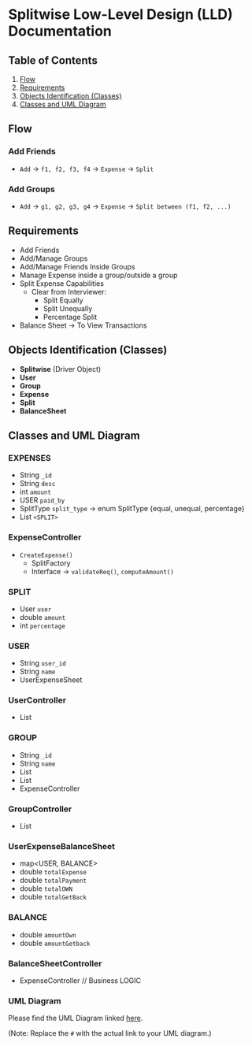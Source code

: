 # Splitwise Low-Level Design (LLD) Documentation

## Table of Contents

1. [Flow](#flow)
2. [Requirements](#requirements)
3. [Objects Identification (Classes)](#objects-identification-classes)
4. [Classes and UML Diagram](#classes-and-uml-diagram)

## Flow

### Add Friends

- `Add` -> `f1, f2, f3, f4` -> `Expense` -> `Split`

### Add Groups

- `Add` -> `g1, g2, g3, g4` -> `Expense` -> `Split between (f1, f2, ...)`

## Requirements

- Add Friends
- Add/Manage Groups
- Add/Manage Friends Inside Groups
- Manage Expense inside a group/outside a group
- Split Expense Capabilities
  - Clear from Interviewer:
    - Split Equally
    - Split Unequally
    - Percentage Split
- Balance Sheet -> To View Transactions

## Objects Identification (Classes)

- **Splitwise** (Driver Object)
- **User**
- **Group**
- **Expense**
- **Split**
- **BalanceSheet**

## Classes and UML Diagram

### EXPENSES

- String `_id`
- String `desc`
- int `amount`
- USER `paid_by`
- SplitType `split_type` -> enum SplitType {equal, unequal, percentage}
- List `<SPLIT>`

### ExpenseController

- `CreateExpense()`
  - SplitFactory <FACTORY DESIGN PATTERN>
  - Interface -> `validateReq()`, `computeAmount()`

### SPLIT

- User `user`
- double `amount`
- int `percentage`

### USER

- String `user_id`
- String `name`
- UserExpenseSheet

### UserController

- List<USER>

### GROUP

- String `_id`
- String `name`
- List<USER>
- List<EXPENSE>
- ExpenseController

### GroupController

- List<GROUP>

### UserExpenseBalanceSheet

- map<USER, BALANCE>
- double `totalExpense`
- double `totalPayment`
- double `totalOWN`
- double `totalGetBack`

### BALANCE

- double `amountOwn`
- double `amountGetback`

### BalanceSheetController

- ExpenseController
  // Business LOGIC

### UML Diagram

Please find the UML Diagram linked [here](#).

(Note: Replace the `#` with the actual link to your UML diagram.)

